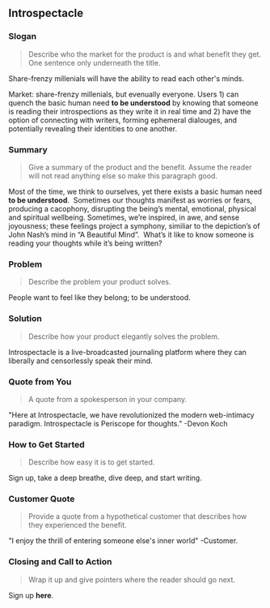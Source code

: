 ## Introspectacle ##

<!-- 
> This material was originally posted [here](http://www.quora.com/What-is-Amazons-approach-to-product-development-and-product-management). It is reproduced here for posterities sake.

There is an approach called "working backwards" that is widely used at Amazon. They work backwards from the customer, rather than starting with an idea for a product and trying to bolt customers onto it. While working backwards can be applied to any specific product decision, using this approach is especially important when developing new products or features.

For new initiatives a product manager typically starts by writing an internal press release announcing the finished product. The target audience for the press release is the new/updated product's customers, which can be retail customers or internal users of a tool or technology. Internal press releases are centered around the customer problem, how current solutions (internal or external) fail, and how the new product will blow away existing solutions.

If the benefits listed don't sound very interesting or exciting to customers, then perhaps they're not (and shouldn't be built). Instead, the product manager should keep iterating on the press release until they've come up with benefits that actually sound like benefits.  Iterating on a press release is a lot less expensive than iterating on the product itself (and quicker!).

If the press release is more than a page and a half, it is probably too long. Keep it simple. 3-4 sentences for most paragraphs. Cut out the fat. Don't make it into a spec. You can accompany the press release with a FAQ that answers all of the other business or execution questions so the press release can stay focused on what the customer gets. My rule of thumb is that if the press release is hard to write, then the product is probably going to suck. Keep working at it until the outline for each paragraph flows. 

Oh, and I also like to write press-releases in what I call "Oprah-speak" for mainstream consumer products. Imagine you're sitting on Oprah's couch and have just explained the product to her, and then you listen as she explains it to her audience. That's "Oprah-speak", not "Geek-speak".

Once the project moves into development, the press release can be used as a touchstone; a guiding light. The product team can ask themselves, "Are we building what is in the press release?" If they find they're spending time building things that aren't in the press release (overbuilding), they need to ask themselves why. This keeps product development focused on achieving the customer benefits and not building extraneous stuff that takes longer to build, takes resources to maintain, and doesn't provide real customer benefit (at least not enough to warrant inclusion in the press release).
 -->

### Slogan ###
  > Describe who the market for the product is and what benefit they get. One sentence only underneath the title.

  Share-frenzy millenials will have the ability to read each other's minds.

  Market: share-frenzy millenials, but evenually everyone.  Users 1) can quench the basic human need **to be understood** by knowing that someone is reading their introspections as they write it in real time and 2) have the option of connecting with writers, forming ephemeral dialouges, and potentially revealing their identities to one another.


### Summary ###
  > Give a summary of the product and the benefit. Assume the reader will not read anything else so make this paragraph good.
  
  Most of the time, we think to ourselves, yet there exists a basic human need **to be understood**.  Sometimes our thoughts manifest as worries or fears, producing a cacophony, disrupting the being’s mental, emotional, physical and spiritual wellbeing. Sometimes, we’re inspired, in awe, and sense joyousness; these feelings project a symphony, similiar to the depiction’s of John Nash’s mind in “A Beautiful Mind”.  What’s it like to know someone is reading your thoughts while it’s being written?


### Problem ###
  > Describe the problem your product solves.
  
  People want to feel like they belong; to be understood.

### Solution ###
  > Describe how your product elegantly solves the problem.
  
  Introspectacle is a live-broadcasted journaling platform where they can liberally and censorlessly speak their mind.

### Quote from You ###
  > A quote from a spokesperson in your company.

  "Here at Introspectacle, we have revolutionized the modern web-intimacy paradigm.  Introspectacle is Periscope for thoughts." -Devon Koch


### How to Get Started ###
  > Describe how easy it is to get started.
  
  Sign up, take a deep breathe, dive deep, and start writing.

### Customer Quote ###
  > Provide a quote from a hypothetical customer that describes how they experienced the benefit.

  "I enjoy the thrill of entering someone else's inner world" -Customer.


### Closing and Call to Action ###
  > Wrap it up and give pointers where the reader should go next.

  Sign up **here**.
